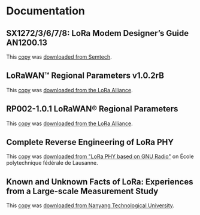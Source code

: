 # Documentation

## SX1272/3/6/7/8: LoRa Modem Designer’s Guide AN1200.13

This [copy](./LoraDesignGuide_STD.pdf) was
[downloaded from Semtech](https://lora-developers.semtech.com/library/product-documents/).

## LoRaWAN™ Regional Parameters v1.0.2rB

This [copy](./lorawan_regional_parameters_v1.0.2_final_1944_1.pdf) was
[downloaded from the LoRa Alliance](https://lora-alliance.org/resource-hub/lorawantm-regional-parameters-v102rb).

## RP002-1.0.1 LoRaWAN® Regional Parameters

This [copy](./rp_2-1.0.1.pdf) was
[downloaded from the LoRa Alliance](https://lora-alliance.org/resource-hub/rp2-101-lorawanr-regional-parameters).

## Complete Reverse Engineering of LoRa PHY

This [copy](./Reverse_Eng_Report.pdf) was
[downloaded from "LoRa PHY based on GNU Radio"](https://www.epfl.ch/labs/tcl/resources-and-sw/lora-phy/)
on École polytechnique fédérale de Lausanne.

## Known and Unknown Facts of LoRa: Experiences from a Large-scale Measurement Study

This [copy](./TOSN_19_2.pdf) was
[downloaded from Nanyang Technological University](https://wands.sg/publications/full_list/).
